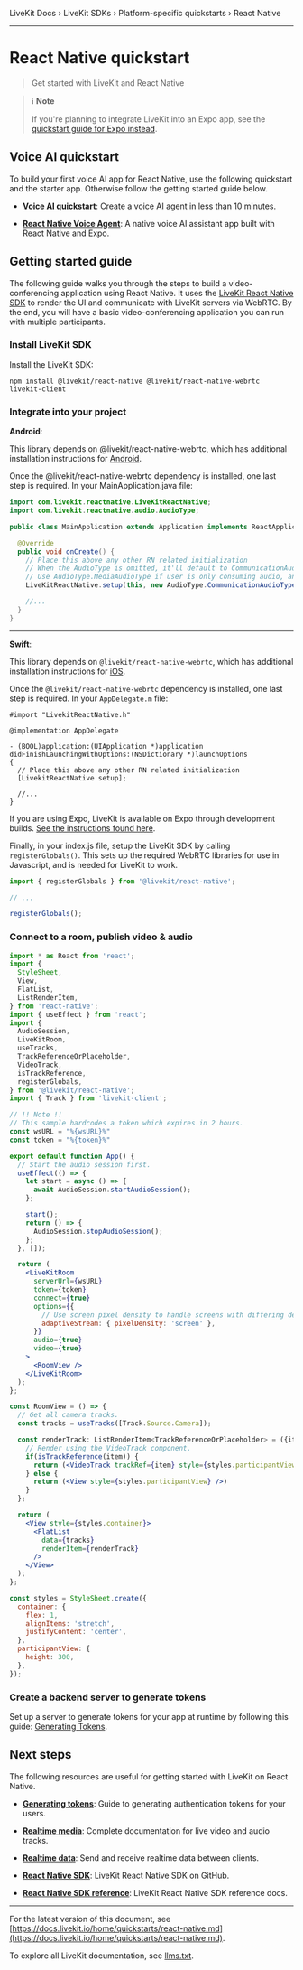 LiveKit Docs › LiveKit SDKs › Platform-specific quickstarts › React Native

---

# React Native quickstart

> Get started with LiveKit and React Native

> ℹ️ **Note**
> 
> If you're planning to integrate LiveKit into an Expo app, see the [quickstart guide for Expo instead](https://docs.livekit.io/home/quickstarts/expo.md).

## Voice AI quickstart

To build your first voice AI app for React Native, use the following quickstart and the starter app. Otherwise follow the getting started guide below.

- **[Voice AI quickstart](https://docs.livekit.io/agents/start/voice-ai.md)**: Create a voice AI agent in less than 10 minutes.

- **[React Native Voice Agent](https://github.com/livekit-examples/agent-starter-react-native)**: A native voice AI assistant app built with React Native and Expo.

## Getting started guide

The following guide walks you through the steps to build a video-conferencing application using React Native. It uses the [LiveKit React Native SDK](https://github.com/livekit/client-sdk-react-native) to render the UI and communicate with LiveKit servers via WebRTC. By the end, you will have a basic video-conferencing application you can run with multiple participants.

### Install LiveKit SDK

Install the LiveKit SDK:

```shell
npm install @livekit/react-native @livekit/react-native-webrtc livekit-client

```

### Integrate into your project

**Android**:

This library depends on @livekit/react-native-webrtc, which has additional installation instructions for [Android](https://github.com/livekit/react-native-webrtc/blob/master/Documentation/AndroidInstallation.md).

Once the @livekit/react-native-webrtc dependency is installed, one last step is required. In your MainApplication.java file:

```java
import com.livekit.reactnative.LiveKitReactNative;
import com.livekit.reactnative.audio.AudioType;

public class MainApplication extends Application implements ReactApplication {

  @Override
  public void onCreate() {
    // Place this above any other RN related initialization
    // When the AudioType is omitted, it'll default to CommunicationAudioType.
    // Use AudioType.MediaAudioType if user is only consuming audio, and not publishing
    LiveKitReactNative.setup(this, new AudioType.CommunicationAudioType());

    //...
  }
}

```

---

**Swift**:

This library depends on `@livekit/react-native-webrtc`, which has additional installation instructions for [iOS](https://github.com/livekit/react-native-webrtc/blob/master/Documentation/iOSInstallation.md).

Once the `@livekit/react-native-webrtc` dependency is installed, one last step is required. In your `AppDelegate.m` file:

```objc
#import "LivekitReactNative.h"

@implementation AppDelegate

- (BOOL)application:(UIApplication *)application didFinishLaunchingWithOptions:(NSDictionary *)launchOptions
{
  // Place this above any other RN related initialization
  [LivekitReactNative setup];

  //...
}

```

If you are using Expo, LiveKit is available on Expo through development builds. [See the instructions found here](https://github.com/livekit/client-sdk-react-native/wiki/Expo-Development-Build-Instructions).

Finally, in your index.js file, setup the LiveKit SDK by calling `registerGlobals()`. This sets up the required WebRTC libraries for use in Javascript, and is needed for LiveKit to work.

```jsx
import { registerGlobals } from '@livekit/react-native';

// ...

registerGlobals();

```

### Connect to a room, publish video & audio

```jsx
import * as React from 'react';
import {
  StyleSheet,
  View,
  FlatList,
  ListRenderItem,
} from 'react-native';
import { useEffect } from 'react';
import {
  AudioSession,
  LiveKitRoom,
  useTracks,
  TrackReferenceOrPlaceholder,
  VideoTrack,
  isTrackReference,
  registerGlobals,
} from '@livekit/react-native';
import { Track } from 'livekit-client';

// !! Note !!
// This sample hardcodes a token which expires in 2 hours.
const wsURL = "%{wsURL}%"
const token = "%{token}%"

export default function App() {
  // Start the audio session first.
  useEffect(() => {
    let start = async () => {
      await AudioSession.startAudioSession();
    };

    start();
    return () => {
      AudioSession.stopAudioSession();
    };
  }, []);

  return (
    <LiveKitRoom
      serverUrl={wsURL}
      token={token}
      connect={true}
      options={{
        // Use screen pixel density to handle screens with differing densities.
        adaptiveStream: { pixelDensity: 'screen' },
      }}
      audio={true}
      video={true}
    >
      <RoomView />
    </LiveKitRoom>
  );
};

const RoomView = () => {
  // Get all camera tracks.
  const tracks = useTracks([Track.Source.Camera]);

  const renderTrack: ListRenderItem<TrackReferenceOrPlaceholder> = ({item}) => {
    // Render using the VideoTrack component.
    if(isTrackReference(item)) {
      return (<VideoTrack trackRef={item} style={styles.participantView} />)
    } else {
      return (<View style={styles.participantView} />)
    }
  };

  return (
    <View style={styles.container}>
      <FlatList
        data={tracks}
        renderItem={renderTrack}
      />
    </View>
  );
};

const styles = StyleSheet.create({
  container: {
    flex: 1,
    alignItems: 'stretch',
    justifyContent: 'center',
  },
  participantView: {
    height: 300,
  },
});

```

### Create a backend server to generate tokens

Set up a server to generate tokens for your app at runtime by following this guide: [Generating Tokens](https://docs.livekit.io/home/server/generating-tokens.md).

## Next steps

The following resources are useful for getting started with LiveKit on React Native.

- **[Generating tokens](https://docs.livekit.io/home/server/generating-tokens.md)**: Guide to generating authentication tokens for your users.

- **[Realtime media](https://docs.livekit.io/home/client/tracks.md)**: Complete documentation for live video and audio tracks.

- **[Realtime data](https://docs.livekit.io/home/client/data.md)**: Send and receive realtime data between clients.

- **[React Native SDK](https://github.com/livekit/client-sdk-react-native)**: LiveKit React Native SDK on GitHub.

- **[React Native SDK reference](https://htmlpreview.github.io/?https://raw.githubusercontent.com/livekit/client-sdk-react-native/main/docs/modules.html)**: LiveKit React Native SDK reference docs.

---


For the latest version of this document, see [https://docs.livekit.io/home/quickstarts/react-native.md](https://docs.livekit.io/home/quickstarts/react-native.md).

To explore all LiveKit documentation, see [llms.txt](https://docs.livekit.io/llms.txt).